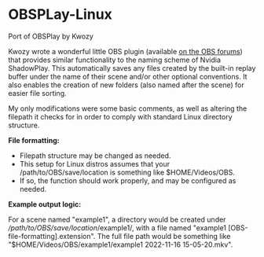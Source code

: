 # OBSPLay-Linux
Port of OBSPlay by Kwozy


Kwozy wrote a wonderful little OBS plugin (available [on the OBS forums](https://obsproject.com/forum/resources/obsplay-nvidia-shadowplay-alternative.1326/)) that provides similar functionality to the naming scheme of Nvidia ShadowPlay. This automatically saves any files created by the built-in replay buffer under the name of their scene and/or other optional conventions. It also enables the creation of new folders (also named after the scene) for easier file sorting.

My only modifications were some basic comments, as well as altering the filepath it checks for in order to comply with standard Linux directory structure.


**File formatting:**

- Filepath structure may be changed as needed.
- This setup for Linux distros assumes that your /path/to/OBS/save/location is something like $HOME/Videos/OBS.
- If so, the function should work properly, and may be configured as needed.

**Example output logic:**

For a scene named "example1", a directory would be created under */path/to/OBS/save/location*/example1/, with a file named "example1 [OBS-file-formatting].extension".
The full file path would be something like "$HOME/Videos/OBS/example1/example1 2022-11-16 15-05-20.mkv".
